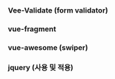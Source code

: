 


### Vee-Validate (form validator)


### vue-fragment

### vue-awesome (swiper)

### jquery (사용 및 적용)